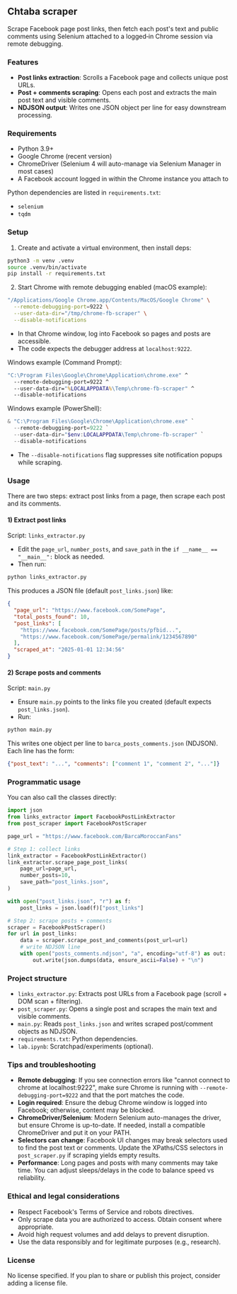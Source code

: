 ## Chtaba scraper

Scrape Facebook page post links, then fetch each post's text and public comments using Selenium attached to a logged‑in Chrome session via remote debugging.

### Features
- **Post links extraction**: Scrolls a Facebook page and collects unique post URLs.
- **Post + comments scraping**: Opens each post and extracts the main post text and visible comments.
- **NDJSON output**: Writes one JSON object per line for easy downstream processing.

### Requirements
- Python 3.9+
- Google Chrome (recent version)
- ChromeDriver (Selenium 4 will auto-manage via Selenium Manager in most cases)
- A Facebook account logged in within the Chrome instance you attach to

Python dependencies are listed in `requirements.txt`:
- `selenium`
- `tqdm`

### Setup
1) Create and activate a virtual environment, then install deps:

```bash
python3 -m venv .venv
source .venv/bin/activate
pip install -r requirements.txt
```

2) Start Chrome with remote debugging enabled (macOS example):

```bash
"/Applications/Google Chrome.app/Contents/MacOS/Google Chrome" \
  --remote-debugging-port=9222 \
  --user-data-dir="/tmp/chrome-fb-scraper" \
  --disable-notifications
```

- In that Chrome window, log into Facebook so pages and posts are accessible.
- The code expects the debugger address at `localhost:9222`.

Windows example (Command Prompt):

```bat
"C:\Program Files\Google\Chrome\Application\chrome.exe" ^
  --remote-debugging-port=9222 ^
  --user-data-dir="%LOCALAPPDATA%\Temp\chrome-fb-scraper" ^
  --disable-notifications
```

Windows example (PowerShell):

```powershell
& "C:\Program Files\Google\Chrome\Application\chrome.exe" `
  --remote-debugging-port=9222 `
  --user-data-dir="$env:LOCALAPPDATA\Temp\chrome-fb-scraper" `
  --disable-notifications
```

- The `--disable-notifications` flag suppresses site notification popups while scraping.

### Usage
There are two steps: extract post links from a page, then scrape each post and its comments.

#### 1) Extract post links
Script: `links_extractor.py`

- Edit the `page_url`, `number_posts`, and `save_path` in the `if __name__ == "__main__":` block as needed.
- Then run:

```bash
python links_extractor.py
```

This produces a JSON file (default `post_links.json`) like:

```json
{
  "page_url": "https://www.facebook.com/SomePage",
  "total_posts_found": 10,
  "post_links": [
    "https://www.facebook.com/SomePage/posts/pfbid...",
    "https://www.facebook.com/SomePage/permalink/1234567890"
  ],
  "scraped_at": "2025-01-01 12:34:56"
}
```

#### 2) Scrape posts and comments
Script: `main.py`

- Ensure `main.py` points to the links file you created (default expects `post_links.json`).
- Run:

```bash
python main.py
```

This writes one object per line to `barca_posts_comments.json` (NDJSON). Each line has the form:

```json
{"post_text": "...", "comments": ["comment 1", "comment 2", "..."]}
```

### Programmatic usage
You can also call the classes directly:

```python
import json
from links_extractor import FacebookPostLinkExtractor
from post_scraper import FacebookPostScraper

page_url = "https://www.facebook.com/BarcaMoroccanFans"

# Step 1: collect links
link_extractor = FacebookPostLinkExtractor()
link_extractor.scrape_page_post_links(
    page_url=page_url,
    number_posts=10,
    save_path="post_links.json",
)

with open("post_links.json", "r") as f:
    post_links = json.load(f)["post_links"]

# Step 2: scrape posts + comments
scraper = FacebookPostScraper()
for url in post_links:
    data = scraper.scrape_post_and_comments(post_url=url)
    # write NDJSON line
    with open("posts_comments.ndjson", "a", encoding="utf-8") as out:
        out.write(json.dumps(data, ensure_ascii=False) + "\n")
```

### Project structure
- `links_extractor.py`: Extracts post URLs from a Facebook page (scroll + DOM scan + filtering).
- `post_scraper.py`: Opens a single post and scrapes the main text and visible comments.
- `main.py`: Reads `post_links.json` and writes scraped post/comment objects as NDJSON.
- `requirements.txt`: Python dependencies.
- `lab.ipynb`: Scratchpad/experiments (optional).

### Tips and troubleshooting
- **Remote debugging**: If you see connection errors like "cannot connect to chrome at localhost:9222", make sure Chrome is running with `--remote-debugging-port=9222` and that the port matches the code.
- **Login required**: Ensure the debug Chrome window is logged into Facebook; otherwise, content may be blocked.
- **ChromeDriver/Selenium**: Modern Selenium auto-manages the driver, but ensure Chrome is up-to-date. If needed, install a compatible ChromeDriver and put it on your PATH.
- **Selectors can change**: Facebook UI changes may break selectors used to find the post text or comments. Update the XPaths/CSS selectors in `post_scraper.py` if scraping yields empty results.
- **Performance**: Long pages and posts with many comments may take time. You can adjust sleeps/delays in the code to balance speed vs reliability.

### Ethical and legal considerations
- Respect Facebook's Terms of Service and robots directives.
- Only scrape data you are authorized to access. Obtain consent where appropriate.
- Avoid high request volumes and add delays to prevent disruption.
- Use the data responsibly and for legitimate purposes (e.g., research).

### License
No license specified. If you plan to share or publish this project, consider adding a license file.


